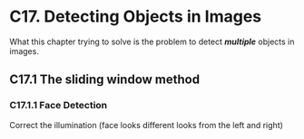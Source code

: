 # C17. Detecting Objects in Images

What this chapter trying to solve is the problem to detect ***multiple*** objects in images.

## C17.1 The sliding window method

### C17.1.1 Face Detection

Correct the illumination (face looks different looks from the left and right)
